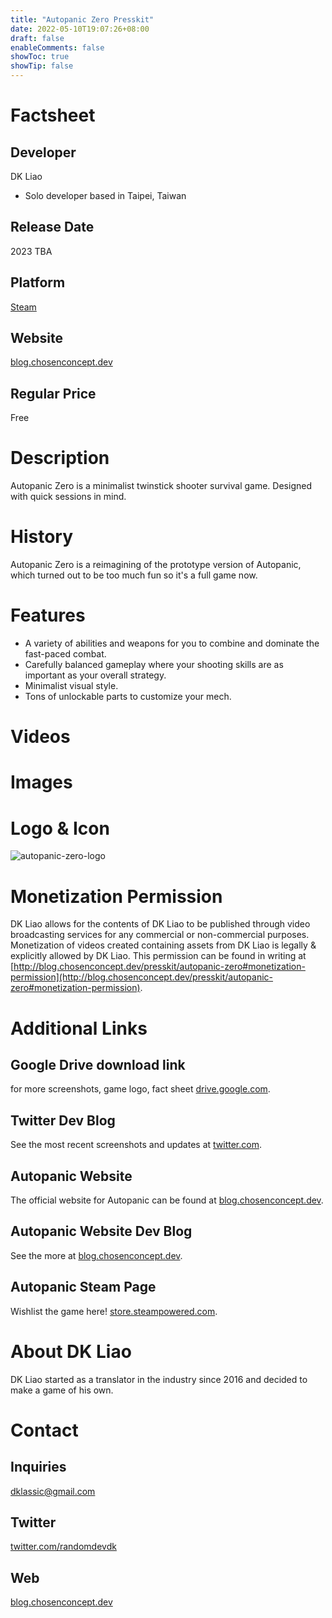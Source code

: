 ```yaml
---
title: "Autopanic Zero Presskit"
date: 2022-05-10T19:07:26+08:00
draft: false
enableComments: false
showToc: true
showTip: false
---
```


<!-- dummy.account@outmail.com -->
<!-- another.account@glook.com -->
# Factsheet

## Developer

DK Liao

- Solo developer based in Taipei, Taiwan

## Release Date

2023 TBA

## Platform

[Steam](https://store.steampowered.com/app/1423670/)

## Website

[blog.chosenconcept.dev](https://blog.chosenconcept.dev/games/autopanic-zero)

## Regular Price

Free

# Description

Autopanic Zero is a minimalist twinstick shooter survival game. Designed with quick sessions in mind.

# History

Autopanic Zero is a reimagining of the prototype version of Autopanic, which turned out to be too much fun so it's a full game now.

# Features

- A variety of abilities and weapons for you to combine and dominate the fast-paced combat.
- Carefully balanced gameplay where your shooting skills are as important as your overall strategy.
- Minimalist visual style.
- Tons of unlockable parts to customize your mech.

# Videos

# Images

# Logo & Icon

![autopanic-zero-logo](/images/games/autopanic-zero/LibraryLogoBlack_en.png)

<!-- # Selected Articles -->

# Monetization Permission

DK Liao allows for the contents of DK Liao to be published through video broadcasting services for any commercial or non-commercial purposes. Monetization of videos created containing assets from DK Liao is legally & explicitly allowed by DK Liao. This permission can be found in writing at [http://blog.chosenconcept.dev/presskit/autopanic-zero#monetization-permission](http://blog.chosenconcept.dev/presskit/autopanic-zero#monetization-permission).

# Additional Links

## Google Drive download link
for more screenshots, game logo, fact sheet [drive.google.com]().

## Twitter Dev Blog
See the most recent screenshots and updates at [twitter.com](https://www.twitter.com/randomdevdk).

## Autopanic Website
The official website for Autopanic can be found at [blog.chosenconcept.dev](https://blog.chosenconcept.dev/games/autopanic-zero).

## Autopanic Website Dev Blog
See the more  at [blog.chosenconcept.dev](https://blog.chosenconcept.dev/tags/autopanic-zero/).

## Autopanic Steam Page
Wishlist the game here! [store.steampowered.com](https://store.steampowered.com/app/1423670/).

<!-- ## Autopanic Soundtrack -->


<!-- ## Autopanic Credits
The full credits for Autopanic can be found at [blog.chosenconcept.dev](https://blog.chosenconcept.dev/games/autopanic). -->

# About DK Liao

DK Liao started as a translator in the industry since 2016 and decided to make a game of his own.

# Contact

## Inquiries

dklassic@gmail.com

## Twitter

[twitter.com/randomdevdk](https://www.twitter.com/randomdevdk)

## Web

[blog.chosenconcept.dev](https://blog.chosenconcept.dev/games/)